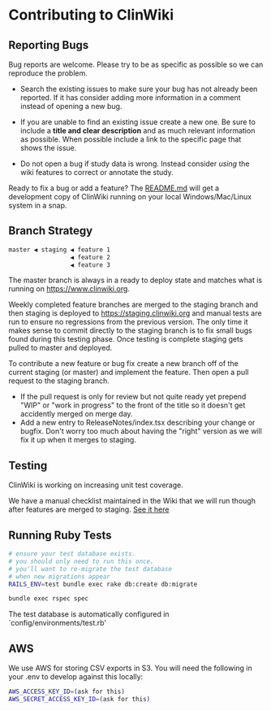 # Contributing to ClinWiki

## Reporting Bugs

Bug reports are welcome. Please try to be as specific as possible so we can reproduce the problem.

- Search the existing issues to make sure your bug has not already been reported. If it has consider adding more information in a comment instead of opening a new bug.

- If you are unable to find an existing issue create a new one. Be sure to include a **title and clear description** and as much relevant information as possible. When possible include a link to the specific page that shows the issue.

- Do not open a bug if study data is wrong. Instead consider _using_ the wiki features to correct or annotate the study.

Ready to fix a bug or add a feature? The [README.md](README.md) will get a development copy of ClinWiki running on your local Windows/Mac/Linux system in a snap.

## Branch Strategy

```bash
master ◀ staging ◀ feature 1
                 ◀ feature 2
                 ◀ feature 3
```

The master branch is always in a ready to deploy state and matches what is running on <https://www.clinwiki.org>.

Weekly completed feature branches are merged to the staging branch and then staging is deployed to <https://staging.clinwiki.org> and manual tests are run to ensure no regressions from the previous version. The only time it makes sense to commit directly to the staging branch is to fix small bugs found during this testing phase. Once testing is complete staging gets pulled to master and deployed.

To contribute a new feature or bug fix create a new branch off of the current staging (or master) and implement the feature. Then open a pull request to the staging branch.

- If the pull request is only for review but not quite ready yet prepend "WIP" or "work in progress" to the front of the title so it doesn't get accidently merged on merge day.
- Add a new entry to ReleaseNotes/index.tsx describing your change or bugfix. Don't worry too much about having the "right" version as we will fix it up when it merges to staging.

## Testing

ClinWiki is working on increasing unit test coverage.

We have a manual checklist maintained in the Wiki that
we will run though after features are merged to staging.
[See it here](https://github.com/clinwiki-org/clinwiki/wiki/Testing-Guide)

## Running Ruby Tests

```bash
# ensure your test database exists.
# you should only need to run this once.
# you'll want to re-migrate the test database
# when new migrations appear
RAILS_ENV=test bundle exec rake db:create db:migrate

bundle exec rspec spec
```

The test database is automatically configured
in `config/environments/test.rb'

## AWS

We use AWS for storing CSV exports in S3.
You will need the following in your .env to develop against this locally:

```bash
AWS_ACCESS_KEY_ID=(ask for this)
AWS_SECRET_ACCESS_KEY_ID=(ask for this)
```
